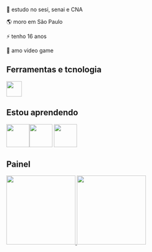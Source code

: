 



🙏 estudo no sesi, senai e CNA

🌎 moro em São Paulo 

⚡ tenho 16 anos

👾 amo video game

## Ferramentas e tcnologia
<img src="https://cdn.jsdelivr.net/gh/devicons/devicon/icons/github/github-original.svg" width="40" height="40"/> 


## Estou aprendendo
<img src="https://cdn.jsdelivr.net/gh/devicons/devicon/icons/html5/html5-original-wordmark.svg" width="60" height="60" /><img src="https://cdn.jsdelivr.net/gh/devicons/devicon/icons/css3/css3-original-wordmark.svg" width="60" height="60"  /> <img src="https://cdn.jsdelivr.net/gh/devicons/devicon/icons/vscode/vscode-original.svg" width="60" height="60" />


## Painel
<div> 
<a href="https://github.com/Arthur-s4ntxs"> 
<img height="180em" src="https://github-readme-stats.vercel.app/api/top-langs/?username=Arthur-s4ntxs&layout=compact&langs_count=7&theme=dracula"/> 
<img height="180em" src="https://github-readme-stats.vercel.app/api?username=Arthur-s4ntxs&show_icons=true&theme=dracula&include_all_commits=true&count_private=true"/> 
</div>







